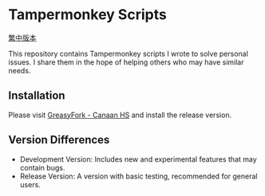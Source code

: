 # Tampermonkey Scripts

[繁中版本](README_zh-TW.md)

This repository contains Tampermonkey scripts I wrote to solve personal issues. I share them in the hope of helping others who may have similar needs.

## Installation

Please visit [GreasyFork - Canaan HS](https://greasyfork.org/zh-TW/users/989635-canaan-hs) and install the release version.

## Version Differences

- Development Version: Includes new and experimental features that may contain bugs.
- Release Version: A version with basic testing, recommended for general users.